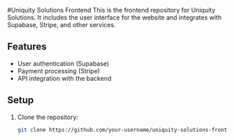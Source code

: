 
#Uniquity Solutions Frontend 
This is the frontend repository for Uniquity Solutions. It includes the user interface for the website and integrates with Supabase, Stripe, and other services.

## Features
- User authentication (Supabase)
- Payment processing (Stripe)
- API integration with the backend

## Setup
1. Clone the repository:
   ```bash
   git clone https://github.com/your-username/uniquity-solutions-frontend.git
